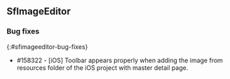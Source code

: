 ## SfImageEditor

### Bug fixes
{:#sfimageeditor-bug-fixes}

* \#158322 - [iOS] Toolbar appears properly when adding the image from resources folder of the iOS project with master detail page.


